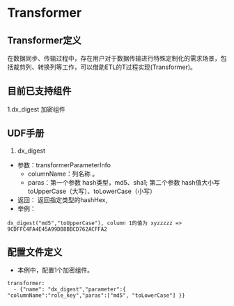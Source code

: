 # Transformer

## Transformer定义

在数据同步、传输过程中，存在用户对于数据传输进行特殊定制化的需求场景，包括裁剪列、转换列等工作，可以借助ETL的T过程实现(Transformer)。

## 目前已支持组件
1.dx_digest 加密组件

## UDF手册

1. dx_digest
* 参数：transformerParameterInfo
    * columnName：列名称 。
    * paras：第一个参数 hash类型，md5、sha1;
             第二个参数 hash值大小写 toUpperCase（大写）、toLowerCase（小写）
* 返回： 返回指定类型的hashHex,
* 举例：
```
dx_digest("md5","toUpperCase"), column 1的值为 xyzzzzz => 9CDFFC4FA4E45A99DB8BBCD762ACFFA2
```


## 配置文件定义
* 本例中，配置1个加密组件。

```
transformer:
  - {"name": "dx_digest","parameter":{ "columnName":"role_key","paras":["md5", "toLowerCase"] }}
```

